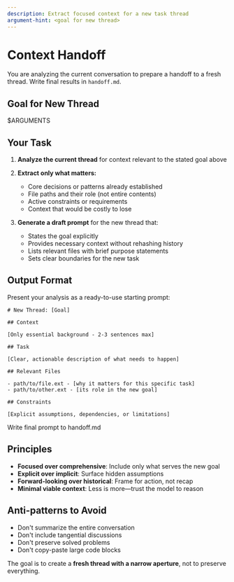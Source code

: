 ```yaml
---
description: Extract focused context for a new task thread
argument-hint: <goal for new thread>
---
```


# Context Handoff

You are analyzing the current conversation to prepare a handoff to a fresh thread. Write final results in `handoff.md`.

## Goal for New Thread

$ARGUMENTS

## Your Task

1. **Analyze the current thread** for context relevant to the stated goal above

2. **Extract only what matters:**
   - Core decisions or patterns already established
   - File paths and their role (not entire contents)
   - Active constraints or requirements
   - Context that would be costly to lose

3. **Generate a draft prompt** for the new thread that:
   - States the goal explicitly
   - Provides necessary context without rehashing history
   - Lists relevant files with brief purpose statements
   - Sets clear boundaries for the new task

## Output Format

Present your analysis as a ready-to-use starting prompt:

```
# New Thread: [Goal]

## Context

[Only essential background - 2-3 sentences max]

## Task

[Clear, actionable description of what needs to happen]

## Relevant Files

- path/to/file.ext - [why it matters for this specific task]
- path/to/other.ext - [its role in the new goal]

## Constraints

[Explicit assumptions, dependencies, or limitations]
```

Write final prompt to handoff.md

## Principles

- **Focused over comprehensive**: Include only what serves the new goal
- **Explicit over implicit**: Surface hidden assumptions
- **Forward-looking over historical**: Frame for action, not recap
- **Minimal viable context**: Less is more—trust the model to reason

## Anti-patterns to Avoid

- Don't summarize the entire conversation
- Don't include tangential discussions
- Don't preserve solved problems
- Don't copy-paste large code blocks

The goal is to create a **fresh thread with a narrow aperture**, not to preserve everything.

